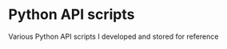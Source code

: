 <B><H1>Python API scripts</H1></B>

Various Python API scripts I developed and stored for reference
